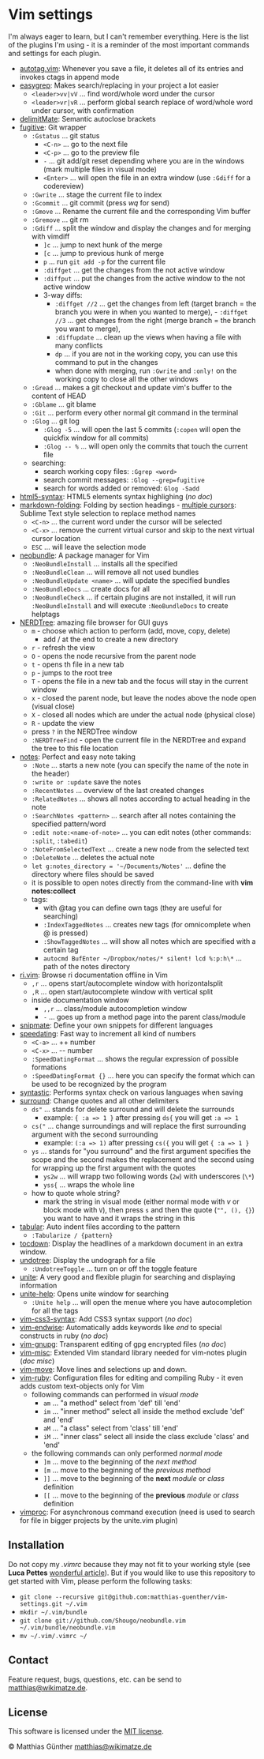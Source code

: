 # Vim settings

I'm always eager to learn, but I can't remember everything. Here is the list of the plugins I'm using - it is a reminder
of the most important commands and settings for each plugin.

- [autotag.vim](https://github.com/vim-scripts/AutoTag): Whenever you save a file, it deletes all of its entries and invokes ctags in append mode
- [easygrep](https://github.com/dkprice/vim-easygrep): Makes search/replacing in your project a lot easier
  - `<leader>vv|vV` ... find word/whole word under the cursor
  - `<leader>vr|vR` ... perform global search replace of word/whole word under cursor, with confirmation
- [delimitMate](https://github.com/Raimondi/delimitMate): Semantic autoclose brackets
- [fugitive](http://github.com/tpope/vim-fugitive): Git wrapper
  - `:Gstatus` ... git status
      - `<C-n>` ... go to the next file
      - `<C-p>` ... go to the preview file
      - `-` ... git add/git reset depending where you are in the windows (mark multiple files in visual mode)
      - `<Enter>` ... will open the file in an extra window (use `:Gdiff` for a codereview)
  - `:Gwrite` ... stage the current file to index
  - `:Gcommit` ... git commit (press *wq* for send)
  - `:Gmove` ... Rename the current file and the corresponding Vim buffer
  - `:Gremove` ... git rm
  - `:Gdiff` ... split the window and display the changes and for merging with vimdiff
      - `]c` ... jump to next hunk of the merge
      - `[c` ... jump to previous hunk of merge
      - `p` ... run `git add -p` for the current file
      - `:diffget` ... get the changes from the not active window
      - `:diffput` ... put the changes from the active window to the not active window
      - 3-way diffs:
          - `:diffget //2` ... get the changes from left (target branch = the branch you were in when you wanted to merge),          - `:diffget //3` ... get changes from the right (merge branch = the branch you want to merge),
          - `:diffupdate` ... clean up the views when having a file with many conflicts
          - `dp` ... if you are not in the working copy, you can use this command to put in the changes
          - when done with merging, run `:Gwrite` and `:only!` on the working copy to close all the other windows
  - `:Gread` ... makes a git checkout and update vim's buffer to the content of HEAD
  - `:Gblame` ... git blame
  - `:Git` ... perform every other normal git command in the terminal
  - `:Glog` ... git log
      - `:Glog -5` ... will open the last 5 commits (`:copen` will open the quickfix window for all commits)
      - `:Glog -- %` ... will open only the commits that touch the current file
  - searching:
      - search working copy files: `:Ggrep <word>`
      - search commit messages: `:Glog --grep=fugitive`
      - search for words added or removed: `Glog -Sadd`
- [html5-syntax](https://github.com/othree/html5-syntax.vim): HTML5 elements syntax highlighing (*no doc*)
- [markdown-folding](https://github.com/nelstrom/vim-markdown-folding): Folding by section headings - [multiple cursors](https://github.com/terryma/vim-multiple-cursors): Sublime Text style selection to replace method
  names
  - `<C-n>` ... the current word under the cursor will be selected
  - `<C-x>` ... remove the current virtual cursor and skip to the next virtual cursor location
  - `ESC` ... will leave the selection mode
- [neobundle](https://github.com/Shougo/neobundle.vim): A package manager for Vim
  - `:NeoBundleInstall` ... installs all the specified
  - `:NeoBundleClean` ... will remove all not used bundles
  - `:NeoBundleUpdate <name>` ... will update the specified bundles
  - `:NeoBundleDocs` ... create docs for all
  - `:NeoBundleCheck` ... if certain plugins are not installed, it will run `:NeoBundleInstall` and will execute `:NeoBundleDocs` to create helptags
- [NERDTree](https://github.com/scrooloose/nerdtree): amazing file browser for GUI guys
  - `m` - choose which action to perform (add, move, copy, delete)
      - add / at the end to create a new directory
  - `r` - refresh the view
  - `O` - opens the node recursive from the parent node
  - `t` - opens th file in a new tab
  - `p` - jumps to the root tree
  - `T` - opens the file in a new tab and the focus will stay in the current window
  - `x` - closed the parent node, but leave the nodes above the node open (visual close)
  - `X` - closed all nodes which are under the actual node (physical close)
  - `R` - update the view
  - press `?` in the NERDTree window
  - `:NERDTreeFind` - open the current file in the NERDTree and expand the tree to this file
    location
- [notes](https://github.com/xolox/vim-notes): Perfect and easy note taking
  - `:Note` ... starts a new note (you can specify the name of the note in the header)
  - `:write or :update` save the notes
  - `:RecentNotes` ... overview of the last created changes
  - `:RelatedNotes` ... shows all notes according to actual heading in the note
  - `:SearchNotes <pattern>` ... search after all notes containing the specified pattern/word
  - `:edit note:<name-of-note>` ... you can edit notes (other commands: `:split`, `:tabedit`)
  - `:NoteFromSelectedText` ... create a new node from the selected text
  - `:DeleteNote` ... deletes the actual note
  - `let g:notes_directory = '~/Documents/Notes'` ... define the directory where files should be
    saved
  - it is possible to open notes directly from the command-line with **vim notes:collect**
  - tags:
    - with @tag you can define own tags (they are useful for searching)
    - `:IndexTaggedNotes` ... creates new tags (for omnicomplete when @ is pressed)
    - `:ShowTaggedNotes` ... will show all notes which are specified with a certain tag
    - `autocmd BufEnter ~/Dropbox/notes/* silent! lcd %:p:h\*` ... path of the notes directory
- [ri.vim](https://github.com/danchoi/ri.vim): Browse ri documentation offline in Vim
  - `,r` ... opens start/autocomplete window with horizontalsplit
  - `,R` ... open start/autocomplete window with vertical split
  - inside documentation window
    - `,,r` ... class/module autocompletion window
    - `-` ... goes up from a method page into the parent class/module
- [snipmate](https://github.com/msanders/snipmate.vim): Define your own snippets for different languages
- [speedating](https://github.com/tpope/vim-speeddating): Fast way to increment all kind of numbers
  - `<C-a>` ... ++ number
  - `<C-x>` ... -- number
  - `:SpeedDatingFormat` ... shows the regular expression of possible formations
  - `:SpeedDatingFormat {}` ... here you can specify the format which can be used to be recognized by the program
- [syntastic](https://github.com/scrooloose/syntastic): Performs syntax check on various languages when saving
- [surround](https://github.com/tpope/vim-surround): Change quotes and all other delimiters
  - `ds"` ... stands for delete surround and will delete the surrounds
    - example: `{ :a => 1 }` after pressing `ds{` you will get `:a => 1`
  - `cs("` ... change surroundings and will replace the first surrounding argument with the second surrounding
    - example: `(:a => 1)` after pressing `cs({` you will get `{ :a => 1 }`
  - `ys` ... stands for "you surround" and the first argument specifies the scope and the second
    makes the replacement and the second using for wrapping up the first argument with the quotes
    - `ys2w` ... will wrapp two following words (`2w`) with underscores (`\*`)
    - `yss{` ... wraps the whole line
  - how to quote whole string?
    - mark the string in visual mode (either normal mode with *v* or block mode with `V`), then
      press `s` and then the quote (`"", (), {}`) you want to have and it wraps the string in this
- [tabular](https://github.com/godlygeek/tabular): Auto indent files according to the pattern
  - `:Tabularize / {pattern}`
- [tocdown](https://github.com/matthias-guenther/tocdown): Display the headlines of a markdown document in an extra
  window.
- [undotree](https://github.com/mbbill/undotree): Display the undograph for a file
  - `:UndotreeToggle` ... turn on or off the toggle feature
- [unite](https://github.com/Shougo/unite.vim): A very good and flexible plugin for searching and displaying information
- [unite-help](https://github.com/tsukkee/unite-help): Opens unite window for searching
  - `:Unite help` ... will open the menue where you have autocompletion for all the tags
- [vim-css3-syntax](https://github.com/hail2u/vim-css3-syntax): Add CSS3 syntax support (*no doc*)
- [vim-endwise](https://github.com/tpope/vim-endwise): Automatically adds keywords like *end* to special constructs in
  ruby (*no doc*)
- [vim-gnupg](https://github.com/jamessan/vim-gnupg):  Transparent editing of gpg encrypted files (*no doc*)
- [vim-misc](https://github.com/xolox/vim-misc): Extended Vim standard library needed for vim-notes plugin (*doc misc*)
- [vim-move](https://github.com/matze/vim-move): Move lines and selections up and down.
- [vim-ruby](https://github.com/vim-ruby/vim-ruby): Configuration files for editing and compiling Ruby - it even adds
  custom text-objects only for Vim
  - following commands can performed in *visual mode*
    - `am` ... "a method" select from 'def' till 'end'
    - `im` ... "inner method" select all inside the method exclude 'def' and 'end'
    - `aM` ... "a class" select from 'class' till 'end'
    - `iM` ... "inner class" select all inside the class exclude 'class' and 'end'
  - the following commands can only performed *normal mode*
    - `]m` ... move to the beginning of the *next method*
    - `[m` ... move to the beginning of the *previous method*
    - `]]` ... move to the beginning of the **next** *module* or *class* definition
    - `[[` ... move to the beginning of the **previous** *module* or *class* definition
- [vimproc](https://github.com/Shougo/vimproc.vim.git): For asynchronous command execution (need is used to search for
  file in bigger projects by the unite.vim plugin)


## Installation

Do not copy my *.vimrc* because they may not fit to your working style (see **Luca Pettes**
[wonderful article](http://lucapette.com/vim/rails/vim-for-rails-developers-lazy-modern-configuration)). But if you
would like to use this repository to get started with Vim, please perform the following tasks:


- `git clone --recursive git@github.com:matthias-guenther/vim-settings.git ~/.vim`
- `mkdir ~/.vim/bundle`
- `git clone git://github.com/Shougo/neobundle.vim ~/.vim/bundle/neobundle.vim`
- `mv ~/.vim/.vimrc ~/`


## Contact

Feature request, bugs, questions, etc. can be send to <matthias@wikimatze.de>.


## License

This software is licensed under the [MIT license](http://en.wikipedia.org/wiki/MIT_License).

© Matthias Günther <matthias@wikimatze.de>

